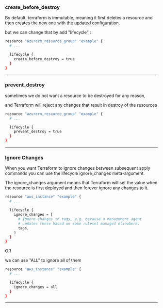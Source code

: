 
### create_before_destroy

By default, terraform is immutable, meaning it first deletes a resource and then creates the new one with the updated configuration.


but we can change that by add "lifecycle" :

```bash
resource "azurerm_resource_group" "example" {
  # ...

  lifecycle {
    create_before_destroy = true
  }
}
```



__________________________________________________________________________________________


### prevent_destroy

sometimes we do not want a resource to be destroyed for any reason, 

and Terraform will reject any changes that result in destroy of the resources


```bash
resource "azurerm_resource_group" "example" {
  # ...

  lifecycle {
    prevent_destroy = true
  }
}
```
 


__________________________________________________________________________________________




### Ignore Changes

When you want Terraform to ignore changes between subsequent apply commands you can use the lifecycle ignore_changes meta-argument.

The ignore_changes argument means that Terraform will set the value when the resource is first deployed and then forever ignore any changes to it.

```bash
resource "aws_instance" "example" {
  # ...

  lifecycle {
    ignore_changes = [
      # Ignore changes to tags, e.g. because a management agent
      # updates these based on some ruleset managed elsewhere.
      tags,
    ]
  }
}
```

OR

we can use "ALL" to ignore all of them

```bash
resource "aws_instance" "example" {
  # ...

  lifecycle {
    ignore_changes = all
  }
}
```


__________________________________________________________________________________________

